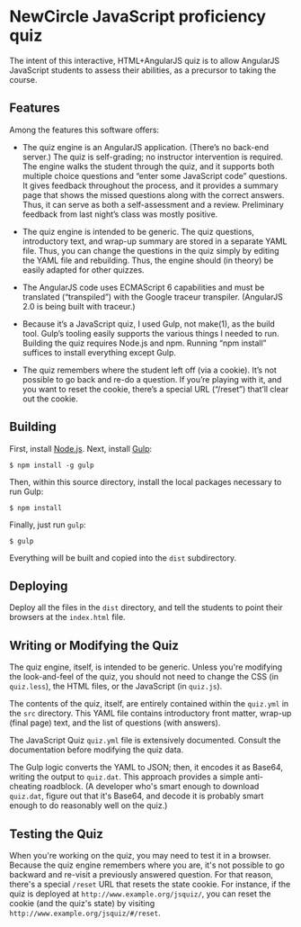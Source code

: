 # NewCircle JavaScript proficiency quiz

The intent of this interactive, HTML+AngularJS quiz is to allow AngularJS
JavaScript students to assess their abilities, as a precursor to taking
the course.

## Features

Among the features this software offers:


* The quiz engine is an AngularJS application. (There’s no back-end server.)
  The quiz is self-grading; no instructor intervention is required. The engine
  walks the student through the quiz, and it supports both multiple choice
  questions and “enter some JavaScript code” questions. It gives feedback
  throughout the process, and it provides a summary page that shows the missed
  questions along with the correct answers. Thus, it can serve as both a
  self-assessment and a review. Preliminary feedback from last night’s class was
  mostly positive.

* The quiz engine is intended to be generic. The quiz questions, introductory
  text, and wrap-up summary are stored in a separate YAML file. Thus, you can
  change the questions in the quiz simply by editing the YAML file and
  rebuilding. Thus, the engine should (in theory) be easily adapted for other
  quizzes.

* The AngularJS code uses ECMAScript 6 capabilities and must be translated
  (“transpiled”) with the Google traceur transpiler. (AngularJS 2.0 is being
  built with traceur.)

* Because it’s a JavaScript quiz, I used Gulp, not make(1), as the build tool.
  Gulp’s tooling easily supports the various things I needed to run. Building
  the quiz requires Node.js and npm. Running “npm install” suffices to install
  everything except Gulp.

* The quiz remembers where the student left off (via a cookie). It’s not
  possible to go back and re-do a question. If you’re playing with it, and you
  want to reset the cookie, there’s a special URL (“/reset”) that’ll clear out
  the cookie.

## Building

First, install [Node.js][]. Next, install [Gulp][]:

    $ npm install -g gulp

Then, within this source directory, install the local packages necessary
to run Gulp:

    $ npm install

Finally, just run `gulp`:

    $ gulp

Everything will be built and copied into the `dist` subdirectory.

[Node.js]: http://nodejs.org/
[Gulp]: http://gulpjs.com/

## Deploying

Deploy all the files in the `dist` directory, and tell the students to
point their browsers at the `index.html` file.

## Writing or Modifying the Quiz

The quiz engine, itself, is intended to be generic. Unless you're modifying
the look-and-feel of the quiz, you should not need to change the CSS (in
`quiz.less`), the HTML files, or the JavaScript (in `quiz.js`).

The contents of the quiz, itself, are entirely contained within the `quiz.yml`
in the `src` directory. This YAML file contains introductory front matter,
wrap-up (final page) text, and the list of questions (with answers).

The JavaScript Quiz `quiz.yml` file is extensively documented. Consult the
documentation before modifying the quiz data.

The Gulp logic converts the YAML to JSON; then, it encodes it as Base64,
writing the output to `quiz.dat`. This approach provides a simple anti-cheating
roadblock. (A developer who's smart enough to download `quiz.dat`, figure out
that it's Base64, and decode it is probably smart enough to do reasonably
well on the quiz.)

## Testing the Quiz

When you're working on the quiz, you may need to test it in a browser. Because
the quiz engine remembers where you are, it's not possible to go backward and
re-visit a previously answered question. For that reason, there's a special
`/reset` URL that resets the state cookie. For instance, if the quiz is
deployed at `http://www.example.org/jsquiz/`, you can reset the cookie (and
the quiz's state) by visiting `http://www.example.org/jsquiz/#/reset`.
